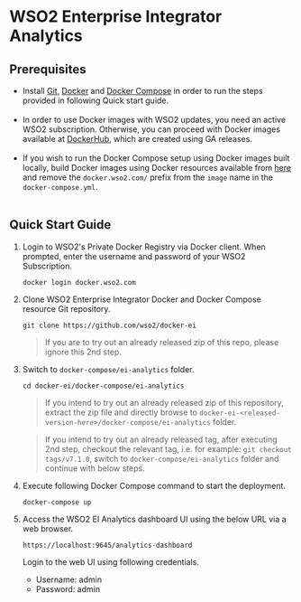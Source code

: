 # WSO2 Enterprise Integrator Analytics

## Prerequisites

 * Install [Git](https://git-scm.com/book/en/v2/Getting-Started-Installing-Git), [Docker](https://www.docker.com/get-docker) and [Docker Compose](https://docs.docker.com/compose/install/#install-compose)
   in order to run the steps provided in following Quick start guide. <br><br>
 * In order to use Docker images with WSO2 updates, you need an active WSO2 subscription.
   Otherwise, you can proceed with Docker images available at [DockerHub](https://hub.docker.com/u/wso2/), which are created using GA releases.<br><br>
 * If you wish to run the Docker Compose setup using Docker images built locally, build Docker images using Docker resources available from [here](../../dockerfiles/) and
   remove the `docker.wso2.com/` prefix from the `image` name in the `docker-compose.yml`. <br><br>

## Quick Start Guide

1. Login to WSO2's Private Docker Registry via Docker client. When prompted, enter the username and password of your WSO2 Subscription.

   ```
   docker login docker.wso2.com
   ```

2. Clone WSO2 Enterprise Integrator Docker and Docker Compose resource Git repository.

   ```
   git clone https://github.com/wso2/docker-ei
   ```
   
   > If you are to try out an already released zip of this repo, please ignore this 2nd step. 

3. Switch to `docker-compose/ei-analytics` folder.

   ```
   cd docker-ei/docker-compose/ei-analytics
   ```
   
   > If you intend to try out an already released zip of this repository, extract the zip file and directly browse to
   `docker-ei-<released-version-here>/docker-compose/ei-analytics` folder. 
     
   > If you intend to try out an already released tag, after executing 2nd step, checkout the relevant tag, 
    i.e. for example: `git checkout tags/v7.1.0`, switch to `docker-compose/ei-analytics` folder and continue with below steps.

4. Execute following Docker Compose command to start the deployment.

   ```
   docker-compose up
   ```

5. Access the WSO2 EI Analytics dashboard UI using the below URL via a web browser.

     ```
     https://localhost:9645/analytics-dashboard
     ```
   
   Login to the web UI using following credentials.
   
   * Username: admin <br>
   * Password: admin
